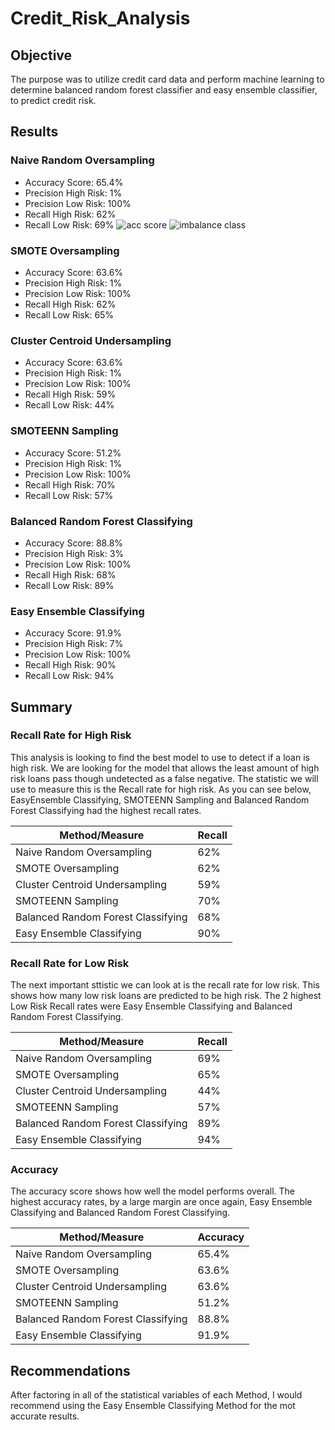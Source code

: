 # Credit_Risk_Analysis

## Objective 
The purpose was to utilize credit card data and perform machine learning to determine balanced random forest classifier and easy ensemble classifier, to predict credit risk.

## Results

### Naive Random Oversampling
  - Accuracy Score: 65.4%
  - Precision High Risk: 1%
  - Precision Low Risk: 100%
  - Recall High Risk: 62%
  - Recall Low Risk: 69%
![acc score](https://user-images.githubusercontent.com/113067853/219502881-49a77699-16c3-403b-a6bf-b9b5b2750c8b.PNG)
![imbalance class](https://user-images.githubusercontent.com/113067853/219502900-680e9b1c-3dca-467a-8e4f-7a10615063e3.PNG)

### SMOTE Oversampling
  - Accuracy Score: 63.6%
  - Precision High Risk: 1%
  - Precision Low Risk: 100%
  - Recall High Risk: 62%
  - Recall Low Risk: 65%

### Cluster Centroid Undersampling
  - Accuracy Score: 63.6%
  - Precision High Risk: 1%
  - Precision Low Risk: 100%
  - Recall High Risk: 59%
  - Recall Low Risk: 44%

### SMOTEENN Sampling
  - Accuracy Score: 51.2%
  - Precision High Risk: 1%
  - Precision Low Risk: 100%
  - Recall High Risk: 70%
  - Recall Low Risk: 57%

### Balanced Random Forest Classifying
  - Accuracy Score: 88.8%
  - Precision High Risk: 3%
  - Precision Low Risk: 100%
  - Recall High Risk: 68%
  - Recall Low Risk: 89%

### Easy Ensemble Classifying
  - Accuracy Score: 91.9%
  - Precision High Risk: 7%
  - Precision Low Risk: 100%
  - Recall High Risk: 90%
  - Recall Low Risk: 94%

## Summary

### Recall Rate for High Risk
This analysis is looking to find the best model to use to detect if a loan is high risk. We are looking for the model that allows the least amount of high risk loans pass though undetected as a false negative. The statistic we will use to measure this is the Recall rate for high risk. As you can see below, EasyEnsemble Classifying, SMOTEENN Sampling and Balanced Random Forest Classifying had the highest recall rates.

| Method/Measure                    | Recall |
|-----------------------------------|--------|
| Naive Random Oversampling         | 62%    |
| SMOTE Oversampling                | 62%    |
| Cluster Centroid Undersampling    | 59%    |
| SMOTEENN Sampling                 | 70%    |
| Balanced Random Forest Classifying| 68%    |
| Easy Ensemble Classifying         | 90%    |


### Recall Rate for Low Risk
The next important sttistic we can look at is the recall rate for low risk. This shows how many low risk loans are predicted to be high risk. 
The 2 highest Low Risk Recall rates were Easy Ensemble Classifying and Balanced Random Forest Classifying.

| Method/Measure                    | Recall |
|-----------------------------------|--------|
| Naive Random Oversampling         | 69%    |
| SMOTE Oversampling                | 65%    |
| Cluster Centroid Undersampling    | 44%    |
| SMOTEENN Sampling                 | 57%    |
| Balanced Random Forest Classifying| 89%    |
| Easy Ensemble Classifying         | 94%    |

### Accuracy
The accuracy score shows how well the model performs overall.
The highest accuracy rates, by a large margin are once again, Easy Ensemble Classifying and Balanced Random Forest Classifying.

| Method/Measure                    |Accuracy   |
|-----------------------------------|-----------|
| Naive Random Oversampling         | 65.4%     |
| SMOTE Oversampling                | 63.6%     |
| Cluster Centroid Undersampling    | 63.6%     |
| SMOTEENN Sampling                 | 51.2%     |
| Balanced Random Forest Classifying| 88.8%     |
| Easy Ensemble Classifying         | 91.9%     |

## Recommendations
After factoring in all of the statistical variables of each Method, I would recommend using the Easy Ensemble Classifying Method for the mot accurate results. 
